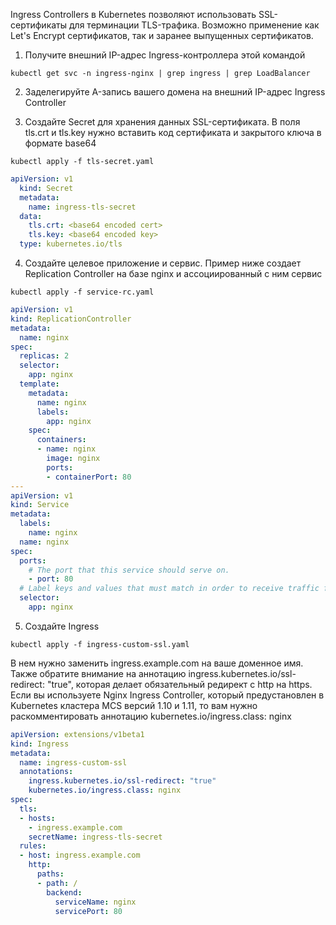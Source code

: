 Ingress Controllers в Kubernetes позволяют использовать SSL-сертификаты для терминации TLS-трафика.
Возможно применение как Let's Encrypt сертификатов, так и заранее выпущенных сертификатов.

1. Получите внешний IP-адрес Ingress-контроллера этой командой

```
kubectl get svc -n ingress-nginx | grep ingress | grep LoadBalancer
```
2. Заделегируйте A-запись вашего домена на внешний IP-адрес Ingress Controller

3. Создайте Secret для хранения данных SSL-сертификата. В поля tls.crt и tls.key нужно вставить код сертификата и закрытого ключа в формате base64
  
```
kubectl apply -f tls-secret.yaml
```


```yaml
apiVersion: v1
  kind: Secret
  metadata:
    name: ingress-tls-secret
  data:
    tls.crt: <base64 encoded cert>
    tls.key: <base64 encoded key>
  type: kubernetes.io/tls
```

4. Создайте целевое приложение и сервис. Пример ниже создает Replication Controller на базе nginx и ассоциированный с ним сервис

```
kubectl apply -f service-rc.yaml
```

```yaml
apiVersion: v1
kind: ReplicationController
metadata:
  name: nginx
spec:
  replicas: 2
  selector:
    app: nginx
  template:
    metadata:
      name: nginx
      labels:
        app: nginx
    spec:
      containers:
      - name: nginx
        image: nginx
        ports:
        - containerPort: 80
---
apiVersion: v1
kind: Service
metadata:
  labels:
    name: nginx
  name: nginx
spec:
  ports:
    # The port that this service should serve on.
    - port: 80
  # Label keys and values that must match in order to receive traffic for this service.
  selector:
    app: nginx
```

5. Создайте Ingress


```
kubectl apply -f ingress-custom-ssl.yaml
```

В нем нужно заменить ingress.example.com на ваше доменное имя.
Также обратите внимание на аннотацию ingress.kubernetes.io/ssl-redirect: "true", которая делает обязательный редирект с http на https.
Если вы используете Nginx Ingress Controller, который предустановлен в Kubernetes кластера MCS версий 1.10 и 1.11, то вам нужно раскомментировать аннотацию kubernetes.io/ingress.class: nginx


```yaml
apiVersion: extensions/v1beta1
kind: Ingress
metadata:
  name: ingress-custom-ssl
  annotations:
    ingress.kubernetes.io/ssl-redirect: "true"
    kubernetes.io/ingress.class: nginx
spec:
  tls:
  - hosts:
    - ingress.example.com
    secretName: ingress-tls-secret
  rules:
  - host: ingress.example.com
    http:
      paths:
      - path: /
        backend:
          serviceName: nginx
          servicePort: 80
```
